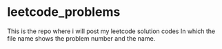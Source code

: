 # leetcode_problems
This is the repo where i will post my leetcode solution codes 
In which the file name shows the  problem  number and the name.
